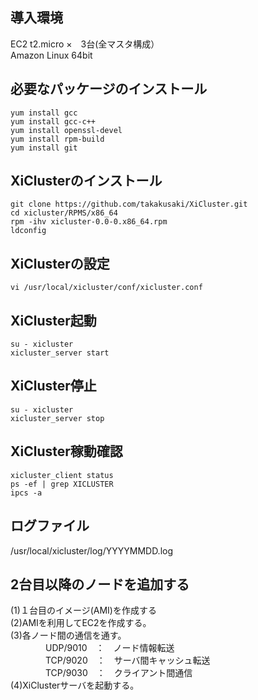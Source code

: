 ## 導入環境
EC2 t2.micro ×　3台(全マスタ構成）  
Amazon Linux 64bit  

## 必要なパッケージのインストール
```
yum install gcc  
yum install gcc-c++  
yum install openssl-devel  
yum install rpm-build    
yum install git  
```

## XiClusterのインストール
```
git clone https://github.com/takakusaki/XiCluster.git  
cd xicluster/RPMS/x86_64  
rpm -ihv xicluster-0.0-0.x86_64.rpm  
ldconfig  
```

## XiClusterの設定
```
vi /usr/local/xicluster/conf/xicluster.conf  
```

## XiCluster起動
```
su - xicluster  
xicluster_server start  
```

## XiCluster停止
```
su - xicluster  
xicluster_server stop  
```

## XiCluster稼動確認
```
xicluster_client status  
ps -ef | grep XICLUSTER  
ipcs -a  
```

## ログファイル
/usr/local/xicluster/log/YYYYMMDD.log

## 2台目以降のノードを追加する
(1)１台目のイメージ(AMI)を作成する  
(2)AMIを利用してEC2を作成する。  
(3)各ノード間の通信を通す。  
　　　　UDP/9010　：　ノード情報転送  
　　　　TCP/9020　：　サーバ間キャッシュ転送  
　　　　TCP/9030　：　クライアント間通信  
(4)XiClusterサーバを起動する。  

